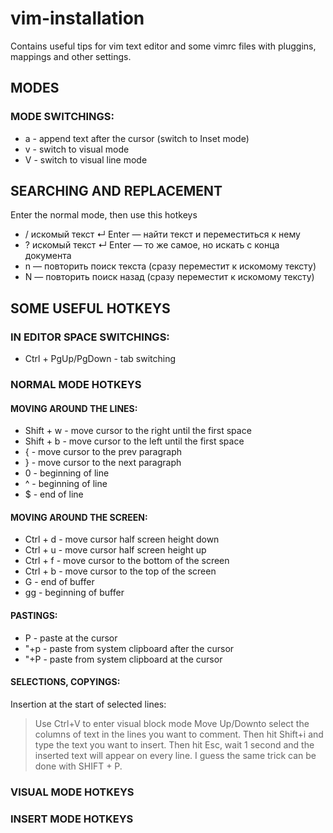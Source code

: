 # vim-installation
Contains useful tips for vim text editor and some vimrc files with pluggins, mappings and other settings.

## MODES
### MODE SWITCHINGS:
- a -	append text after the cursor (switch to Inset mode)
- v -	switch to visual mode
- V	- switch to visual line mode

## SEARCHING AND REPLACEMENT
Enter the normal mode, then use this hotkeys
- / искомый текст ↵ Enter — найти текст и переместиться к нему
- ? искомый текст ↵ Enter — то же самое, но искать с конца документа
- n — повторить поиск текста (сразу переместит к искомому тексту)
- N — повторить поиск назад (сразу переместит к искомому тексту)

## SOME USEFUL HOTKEYS

### IN EDITOR SPACE SWITCHINGS:
- Ctrl + PgUp/PgDown - tab switching

### NORMAL MODE HOTKEYS

#### MOVING AROUND THE LINES:
- Shift + w - move cursor to the right until the first space
- Shift + b - move cursor to the left until the first space
- { - move cursor to the prev paragraph
- } - move cursor to the next paragraph
- 0 - beginning of line
- ^ - beginning of line
- $ - end of line
#### MOVING AROUND THE SCREEN:
- Ctrl + d - move cursor half screen height down
- Ctrl + u - move cursor half screen height up
- Ctrl + f - move cursor to the bottom of the screen
- Ctrl + b - move cursor to the top of the screen
- G	- end of buffer
- gg - beginning of buffer
#### PASTINGS:
- P	- paste at the cursor
- "+p -	paste from system clipboard after the cursor	
- "+P	- paste from system clipboard at the cursor
#### SELECTIONS, COPYINGS:
Insertion at the start of selected lines:
>Use Ctrl+V to enter visual block mode
>Move Up/Downto select the columns of text in the lines you want to comment.
>Then hit Shift+i and type the text you want to insert.
>Then hit Esc, wait 1 second and the inserted text will appear on every line.
>I guess the same trick can be done with SHIFT + P.

### VISUAL MODE HOTKEYS

### INSERT MODE HOTKEYS


